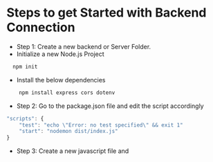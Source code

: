 # Steps to get Started with Backend Connection 

- Step 1: Create a new backend or Server Folder.
- Initialize a new Node.js Project
```sh
  npm init
```
- Install the below dependencies

```sh
    npm install express cors dotenv
```
- Step 2: Go to the package.json file and edit the script accordingly

```javascript
"scripts": {
    "test": "echo \"Error: no test specified\" && exit 1"
    "start": "nodemon dist/index.js"
}
```
- Step 3: Create a new javascript file and